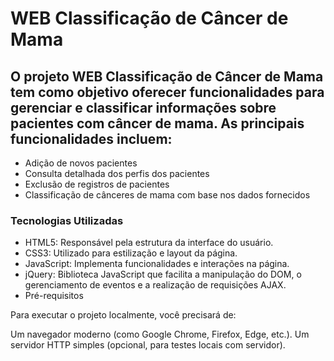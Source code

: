 # WEB Classificação de Câncer de Mama

## O projeto WEB Classificação de Câncer de Mama tem como objetivo oferecer funcionalidades para gerenciar e classificar informações sobre pacientes com câncer de mama. As principais funcionalidades incluem:

- Adição de novos pacientes
- Consulta detalhada dos perfis dos pacientes
- Exclusão de registros de pacientes
- Classificação de cânceres de mama com base nos dados fornecidos
### Tecnologias Utilizadas

- HTML5: Responsável pela estrutura da interface do usuário.
- CSS3: Utilizado para estilização e layout da página.
- JavaScript: Implementa funcionalidades e interações na página.
- jQuery: Biblioteca JavaScript que facilita a manipulação do DOM, o gerenciamento de eventos e a realização de requisições AJAX.
- Pré-requisitos

Para executar o projeto localmente, você precisará de:

Um navegador moderno (como Google Chrome, Firefox, Edge, etc.).
Um servidor HTTP simples (opcional, para testes locais com servidor). 
